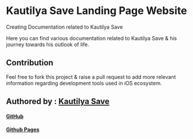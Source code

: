 # Kautilya Save Landing Page Website 
Creating Documentation related to Kautilya Save

Here you can find various documentation related to Kautilya Save & his journey towards his outlook of life.


## Contribution
Feel free to fork this project & raise a pull request to add more relevant information regarding development tools used in iOS ecosystem.




## Authored by : [Kautilya Save](https://kautilya.design) 
#### [GitHub](https://github.com/SensehacK) 
#### [Github Pages](https://sensehack.github.io/) 






